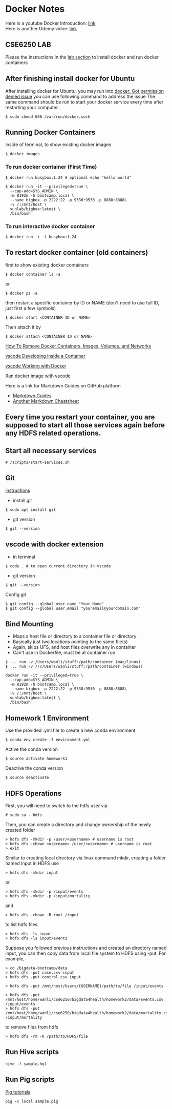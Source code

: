 # Docker Notes

Here is a youtube Docker Introduction: [link](https://youtu.be/VlSW-tztsvM) \
Here is another Udemy vidoe: [link](https://www.udemy.com/docker-mastery/learn/lecture/7742916#overview)

## CSE6250 LAB
Please the instructions in the [lab section](http://www.sunlab.org/teaching/cse6250/fall2019/env/) to install docker and run docker containers

## After finishing install docker for Ubuntu
After installing docker for Ubuntu, you may run into [docker: Got permission denied issue](https://stackoverflow.com/questions/48957195/how-to-fix-docker-got-permission-denied-issue)
you can use following command to address the issue
The same command should be run to start your docker service every time after restarting your computer. 
```
$ sudo chmod 666 /var/run/docker.sock
```


## Running Docker Containers
Inside of terminal, to show existing docker images
```
$ docker images 
```
### To run docker container (First Time)
```
$ docker run busybox:1.24 # optional echo "hello world"
```
```
$ docker run -it --privileged=true \
  --cap-add=SYS_ADMIN \
  -m 8192m -h bootcamp.local \
  --name bigbox -p 2222:22 -p 9530:9530 -p 8888:8888\
  -v /:/mnt/host \
  sunlab/bigbox:latest \
  /bin/bash
```
### To run interactive docker container
```
$ docker run -i -t busybox:1.24
```
## To restart docker container (old containers)
first to show existing docker containers
```
$ docker container ls -a
```
or
```
$ docker ps -a
```
then restart a specific container by ID or NAME (don't need to use full ID, just first a few symbols)
```
$ docker start <CONTAINER ID or NAME> 
```
Then attach it by
```
$ docker attach <CONTAINER ID or NAME>
```

[How To Remove Docker Containers, Images, Volumes, and Networks](https://linuxize.com/post/how-to-remove-docker-images-containers-volumes-and-networks/)

[vscode Developing inside a Container](https://code.visualstudio.com/docs/remote/containers)

[vscode Working with Docker](https://code.visualstudio.com/docs/azure/docker)

[Run docker image with vscode](https://github.com/cmiles74/docker-vscode)


Here is a link for Markdown Guides on GitHub platform
* [Markdown Guides](https://guides.github.com/features/mastering-markdown/)
* [Another Markdown Cheatsheet](https://github.com/adam-p/markdown-here/wiki/Markdown-Cheatsheet)


## Every time you restart your container, you are supposed to start all those services again before any HDFS related operations.
## Start all necessary services
```
# /scripts/start-services.sh
```


## Git
[instructions](https://linuxize.com/post/how-to-install-git-on-ubuntu-18-04/)

* install git
```
$ sudo apt install git
```
* git version
```
$ git --version
```

## vscode with docker extension
* in terminal
```
$ code . # to open current directory in vscode
```
* git version
```
$ git --version
```
Config git 
```
$ git config --global user.name "Your Name"
$ git config --global user.email "youremail@yourdomain.com"
```

## Bind Mounting
* Maps a host file or directory to a container file or directory
* Basically just two locations pointing to the same file(s)
* Again, skips UFS, and host files overwrite any in container
* Can't use in Dockerfile, must be at container run
```
$ ... run -v /Users/wanli/stuff:/path/container (mac/linus)
$ ... run -v //c/Users/wanli/stuff:/path/container (windows)
```

```
docker run -it --privileged=true \
  --cap-add=SYS_ADMIN \
  -m 8192m -h bootcamp.local \
  --name bigbox -p 2222:22 -p 9530:9530 -p 8888:8888\
  -v /:/mnt/host \
  sunlab/bigbox:latest \
  /bin/bash
 ```

## Homework 1 Environment
Use the provided .yml file to create a new conda environment 
```
$ conda env create -f environment.yml
```
Active the conda version
```
$ source activate homework1
```
Deactive the conda version
```
$ source deactivate
```

## HDFS Operations
First, you will need to switch to the hdfs user via
```
# sudo su - hdfs
```
Then, you can create a directory and change ownership of the newly created folder
```
> hdfs dfs -mkdir -p /user/<username> # username is root
> hdfs dfs -chown <username> /user/<username> # username is root
> exit
```
Similar to creating local directory via linux command mkdir, creating a folder named input in HDFS use
```
> hdfs dfs -mkdir input
```
or
```
> hdfs dfs -mkdir -p /input/events
> hdfs dfs -mkdir -p /input/mortality
```
and
```
> hdfs dfs -chown -R root /input
```
to list hdfs files
```
> hdfs dfs -ls input
> hdfs dfs -ls input/events
```


Suppose you followed previous instructions and created an directory named input, you can then copy data from local file system to HDFS using -put. For example,
```
> cd /bigdata-bootcamp/data
> hdfs dfs -put case.csv input
> hdfs dfs -put control.csv input
```
```
> hdfs dfs -put /mnt/host/Users/{USERNAME}/path/to/file /input/events
```
```
> hdfs dfs -put /mnt/host/home/wanli/cse6250/bigdata4health/homework2/data/events.csv /input/events
> hdfs dfs -put /mnt/host/home/wanli/cse6250/bigdata4health/homework2/data/mortality.csv /input/mortality
```
to remove files from hdfs
```
> hdfs dfs -rm -R /path/to/HDFS/file
```


## Run Hive scripts
```
hive -f sample.hql
```
## Run Pig scripts
[Pig tutorials](https://www.tutorialspoint.com/apache_pig/index.htm)
```
pig -x local sample.pig
```
